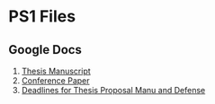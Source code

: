 # PS1 Files

## Google Docs

1. [Thesis Manuscript](https://github.com/chaine09/PS1-Group-C8-Files)
2. [Conference Paper](https://docs.google.com/document/d/1TGaoQiGjHQ_uEzUQBNMnZ_31Gr0cdJQHdEq-2syhRJ0/edit?ts=59cf51e1)
3. [Deadlines for Thesis Proposal Manu and Defense](https://docs.google.com/spreadsheets/d/1kewZUl5xJq5o3NO_eye0qBSrhwhu9ELsTWAg7OmRoYE/edit?usp=sharing)



